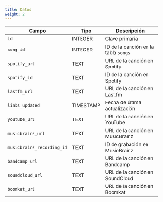 ```yaml
---
title: Datos
weight: 2
---
```


| Campo                      | Tipo      | Descripción                          |
| -------------------------- | --------- | ------------------------------------ |
| `id`                       | INTEGER   | Clave primaria                       |
| `song_id`                  | INTEGER   | ID de la canción en la tabla `songs` |
| `spotify_url`              | TEXT      | URL de la canción en Spotify         |
| `spotify_id`               | TEXT      | ID de la canción en Spotify          |
| `lastfm_url`               | TEXT      | URL de la canción en Last.fm         |
| `links_updated`            | TIMESTAMP | Fecha de última actualización        |
| `youtube_url`              | TEXT      | URL de la canción en YouTube         |
| `musicbrainz_url`          | TEXT      | URL de la canción en MusicBrainz     |
| `musicbrainz_recording_id` | TEXT      | ID de grabación en MusicBrainz       |
| `bandcamp_url`             | TEXT      | URL de la canción en Bandcamp        |
| `soundcloud_url`           | TEXT      | URL de la canción en SoundCloud      |
| `boomkat_url`              | TEXT      | URL de la canción en Boomkat         |